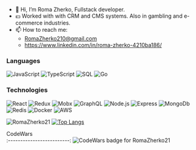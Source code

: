 - 👋 Hi, I’m Roma Zherko, Fullstack developer.
- 💵 Worked with with CRM and CMS systems. Also in gambling and e-commerce industries.
- 📫 How to reach me: 
  - RomaZherko210@gmail.com
  - https://www.linkedin.com/in/roma-zherko-4210ba186/ 
 
### Languages

![JavaScript](https://img.shields.io/badge/-JavaScript-000?&logo=JavaScript)
![TypeScript](https://img.shields.io/badge/-TypeScript-000?&logo=TypeScript)
![SQL](https://img.shields.io/badge/-SQL-000?&logo=MySQL)
![Go](https://img.shields.io/badge/-Go-000?&logo=Go)

### Technologies

![React](https://img.shields.io/badge/-React-000?&logo=React)
![Redux](https://img.shields.io/badge/-Redux-000?&logo=Redux)
![Mobx](https://img.shields.io/badge/-Mobx-000?&logo=Mobx)
![GraphQL](https://img.shields.io/badge/-GraphQL-000?&logo=GraphQL)
![Node.js](https://img.shields.io/badge/-Node.js-000?&logo=node.js)
![Express](https://img.shields.io/badge/-Express-000?&logo=Express)
![MongoDb](https://img.shields.io/badge/-MongoDb-000?&logo=MongoDb)
![Redis](https://img.shields.io/badge/-Redis-000?&logo=Redis)
![Docker](https://img.shields.io/badge/-Docker-000?&logo=Docker)
![AWS](https://img.shields.io/badge/-AWS-000?&logo=Amazon-AWS&logoColor=F90)
  
 ![RomaZherko21](https://github-readme-stats.vercel.app/api?username=RomaZherko21&show_icons=true&theme=dracula)
 [![Top Langs](https://github-readme-stats.vercel.app/api/top-langs/?username=RomaZherko21&layout=compact)](https://github.com/anuraghazra/github-readme-stats)

CodeWars                   
:-------------------------:
![CodeWars badge for RomaZherko21](https://www.codewars.com/users/RomaZherko21/badges/large)
